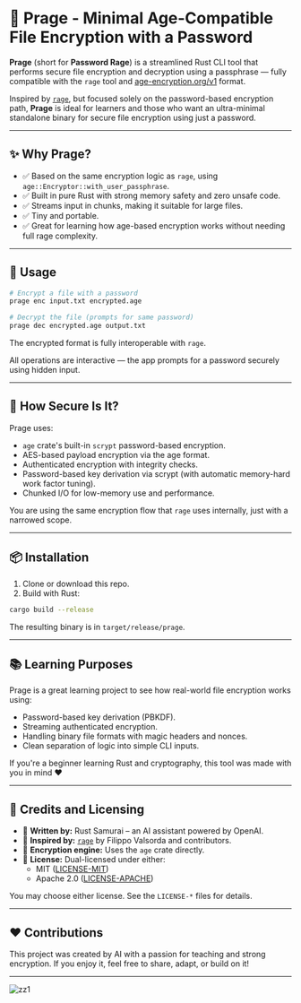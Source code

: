 
# 🔐 Prage - Minimal Age-Compatible File Encryption with a Password

**Prage** (short for **Password Rage**) is a streamlined Rust CLI tool that performs secure file encryption and decryption using a passphrase — fully compatible with the `rage` tool and [age-encryption.org/v1](https://age-encryption.org/v1) format.

Inspired by [`rage`](https://github.com/str4d/rage), but focused solely on the password-based encryption path, **Prage** is ideal for learners and those who want an ultra-minimal standalone binary for secure file encryption using just a password.

---

## ✨ Why Prage?

- ✅ Based on the same encryption logic as `rage`, using `age::Encryptor::with_user_passphrase`.
- ✅ Built in pure Rust with strong memory safety and zero unsafe code.
- ✅ Streams input in chunks, making it suitable for large files.
- ✅ Tiny and portable.
- ✅ Great for learning how age-based encryption works without needing full rage complexity.

---

## 🔧 Usage

```bash
# Encrypt a file with a password
prage enc input.txt encrypted.age

# Decrypt the file (prompts for same password)
prage dec encrypted.age output.txt
```

The encrypted format is fully interoperable with `rage`.

All operations are interactive — the app prompts for a password securely using hidden input.

---

## 🔐 How Secure Is It?

Prage uses:

- `age` crate's built-in `scrypt` password-based encryption.
- AES-based payload encryption via the age format.
- Authenticated encryption with integrity checks.
- Password-based key derivation via scrypt (with automatic memory-hard work factor tuning).
- Chunked I/O for low-memory use and performance.

You are using the same encryption flow that `rage` uses internally, just with a narrowed scope.

---

## 📦 Installation

1. Clone or download this repo.
2. Build with Rust:

```bash
cargo build --release
```

The resulting binary is in `target/release/prage`.

---

## 📚 Learning Purposes

Prage is a great learning project to see how real-world file encryption works using:

- Password-based key derivation (PBKDF).
- Streaming authenticated encryption.
- Handling binary file formats with magic headers and nonces.
- Clean separation of logic into simple CLI inputs.

If you're a beginner learning Rust and cryptography, this tool was made with you in mind ❤️

---

## 🧾 Credits and Licensing

- 🔧 **Written by:** Rust Samurai – an AI assistant powered by OpenAI.
- 🧠 **Inspired by:** [`rage`](https://github.com/str4d/rage) by Filippo Valsorda and contributors.
- 🧪 **Encryption engine:** Uses the `age` crate directly.
- 📜 **License:** Dual-licensed under either:
  - MIT ([LICENSE-MIT](LICENSE-MIT))
  - Apache 2.0 ([LICENSE-APACHE](LICENSE-APACHE))

You may choose either license. See the `LICENSE-*` files for details.

---

## ❤️ Contributions

This project was created by AI with a passion for teaching and strong encryption. If you enjoy it, feel free to share, adapt, or build on it!

---











![zz1](https://github.com/user-attachments/assets/479b92d2-48e0-41f8-b2b8-ea5a9bd18149)


